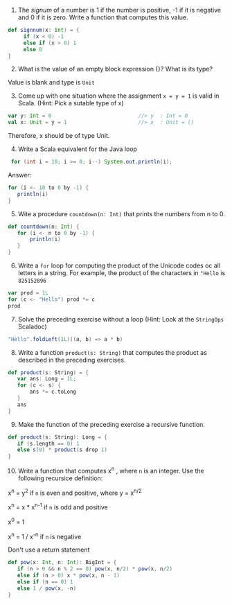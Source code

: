 1. The _signum_ of a number is 1 if the number is positive, -1 if it is negative and 0 if it is zero. Write a function that computes this value.
 ```scala
 def signnum(x: Int) = {
      if (x < 0) -1 
      else if (x > 0) 1 
      else 0
 }
 ```

2. What is the value of an empty block expression {}? What is its type?
  
  Value is blank and type is `Unit`

3. Come up with one situation where the assignment `x = y = 1` is valid in Scala.  \(Hint: Pick a sutable type of x\)
 ```scala
 var y: Int = 0                            //> y  : Int = 0
 val x: Unit = y = 1                       //> x  : Unit = ()
 ```

 Therefore, x should be of type Unit.

4. Write a Scala equivalent for the Java loop
 ```java
  for (int i = 10; i >= 0; i--) System.out.println(i);
  ```

 Answer:
 ```scala
 for (i <- 10 to 0 by -1) {
    println(i)
}
 ```

5. Wite a procedure `countdown(n: Int)` that prints the numbers from n to 0.
 ``` scala
 def countdown(n: Int) {
    for (i <- n to 0 by -1) {
        println(i)
    }
 }
 ```

6. Write a `for` loop for computing the product of the Unicode codes oc all letters in a string.  For example, the product of the characters in `"Hello` is `825152896`
 ```scala
 var prod = 1L
 for (c <- "Hello") prod *= c
 prod
 ```

7. Solve the preceding exercise without a loop (Hint: Look at the `StringOps` Scaladoc)
 ```scala
 "Hello".foldLeft(1L)((a, b) => a * b) 
 ```

8. Write a  function `product(s: String)` that computes the product as described in the preceding exercises.
 ```scala
 def product(s: String) = {
    var ans: Long = 1L;
    for (c <- s) {
        ans *= c.toLong
    }
    ans
 }
 ```

9. Make the function of the preceding exercise a recursive function.
 ```scala
 def product(s: String): Long = {
    if (s.length == 0) 1
    else s(0) * product(s drop 1)
 }
 ```

10. Write a function that computes x<sup>n</sup> , where `n` is an integer.  Use the following recursice definition:

 x<sup>n</sup> = y<sup>2</sup> if `n` is even and positive, where y = x<sup>n/2</sup>

 x<sup>n</sup> =  x * x<sup>n-1</sup> if `n` is odd and positive

 x<sup>0</sup> = 1

 x<sup>n</sup> = 1 / x<sup>-n</sup> if `n` is negative

 Don't use a return statement
 ```scala
 def pow(x: Int, n: Int): BigInt = {
    if (n > 0 && n % 2 == 0) pow(x, n/2) * pow(x, n/2)
    else if (n > 0) x * pow(x, n - 1)
    else if (n == 0) 1
    else 1 / pow(x, -n)
 }
 ```
